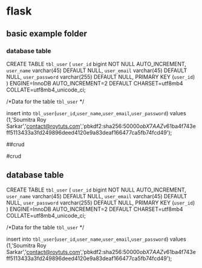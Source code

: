 # flask
## basic example folder
### database table 
CREATE TABLE `tbl_user` (
  `user_id` bigint NOT NULL AUTO_INCREMENT,
  `user_name` varchar(45) DEFAULT NULL,
  `user_email` varchar(45) DEFAULT NULL,
  `user_password` varchar(255) DEFAULT NULL,
  PRIMARY KEY (`user_id`)
) ENGINE=InnoDB AUTO_INCREMENT=2 DEFAULT CHARSET=utf8mb4 COLLATE=utf8mb4_unicode_ci;

/*Data for the table `tbl_user` */

insert  into `tbl_user`(`user_id`,`user_name`,`user_email`,`user_password`) values 
(1,'Soumitra Roy Sarkar','contact@roytuts.com','pbkdf2:sha256:50000$obX7AAZv$61ba4f743eff5113433a3fd249896deed4120e9a83deaf166477ca5fb74fcd49');

##crud

#crud
## database table
CREATE TABLE `tbl_user` (
  `user_id` bigint NOT NULL AUTO_INCREMENT,
  `user_name` varchar(45) DEFAULT NULL,
  `user_email` varchar(45) DEFAULT NULL,
  `user_password` varchar(255) DEFAULT NULL,
  PRIMARY KEY (`user_id`)
) ENGINE=InnoDB AUTO_INCREMENT=2 DEFAULT CHARSET=utf8mb4 COLLATE=utf8mb4_unicode_ci;

/*Data for the table `tbl_user` */

insert  into `tbl_user`(`user_id`,`user_name`,`user_email`,`user_password`) values 
(1,'Soumitra Roy Sarkar','contact@roytuts.com','pbkdf2:sha256:50000$obX7AAZv$61ba4f743eff5113433a3fd249896deed4120e9a83deaf166477ca5fb74fcd49');
